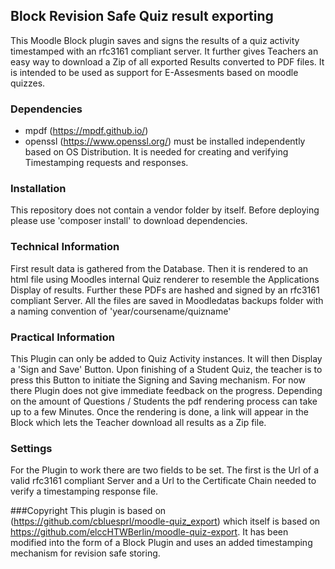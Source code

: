 ## Block Revision Safe Quiz result exporting

This Moodle Block plugin saves and signs the results of a quiz activity timestamped with an rfc3161 compliant server. It further gives Teachers an easy way to download a Zip of all exported Results converted to PDF files. It is intended to be used as support for E-Assesments based on moodle quizzes.

### Dependencies
- mpdf (https://mpdf.github.io/)
- openssl (https://www.openssl.org/) must be installed independently based on OS Distribution. It is needed for creating and verifying Timestamping requests and responses.

### Installation
This repository does not contain a vendor folder by itself. Before deploying please use 'composer install' to download dependencies.

### Technical Information
First result data is gathered from the Database. Then it is rendered to an html file using Moodles internal Quiz renderer to resemble the Applications Display of results. Further these PDFs are hashed and signed by an rfc3161 compliant Server. All the files are saved in Moodledatas backups folder with a naming convention of 'year/coursename/quizname'

### Practical Information
This Plugin can only be added to Quiz Activity instances. It will then Display a 'Sign and Save' Button. Upon finishing of a Student Quiz, the teacher is to press this Button to initiate the Signing and Saving mechanism. For now there Plugin does not give immediate feedback on the progress. Depending on the amount of Questions / Students the pdf rendering process can take up to a few Minutes. Once the rendering is done, a link will appear in the Block which lets the Teacher download all results as a Zip file.

### Settings
For the Plugin to work there are two fields to be set. The first is the Url of a valid rfc3161 compliant Server and a Url to the Certificate Chain needed to verify a timestamping response file.

###Copyright
This plugin is based on (https://github.com/cbluesprl/moodle-quiz_export) which itself is
based on https://github.com/elccHTWBerlin/moodle-quiz-export. It has been modified into the form of a Block Plugin
and uses an added timestamping mechanism for revision safe storing.